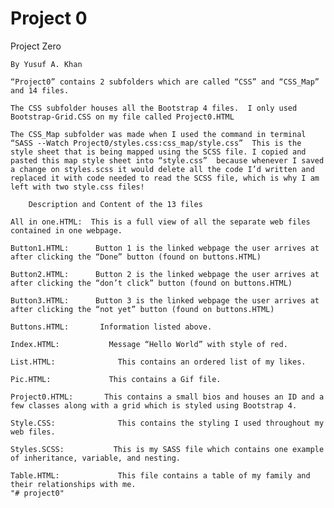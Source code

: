 # Project 0
Project Zero

    By Yusuf A. Khan

    “Project0” contains 2 subfolders which are called “CSS” and “CSS_Map” and 14 files.

    The CSS subfolder houses all the Bootstrap 4 files.  I only used Bootstrap-Grid.CSS on my file called Project0.HTML

    The CSS_Map subfolder was made when I used the command in terminal “SASS --Watch Project0/styles.css:css_map/style.css”  This is the style sheet that is being mapped using the SCSS file. I copied and pasted this map style sheet into “style.css”  because whenever I saved a change on styles.scss it would delete all the code I’d written and replaced it with code needed to read the SCSS file, which is why I am left with two style.css files!

        Description and Content of the 13 files

    All in one.HTML:  This is a full view of all the separate web files contained in one webpage.

    Button1.HTML:      Button 1 is the linked webpage the user arrives at after clicking the “Done” button (found on buttons.HTML)

    Button2.HTML:      Button 2 is the linked webpage the user arrives at after clicking the “don’t click” button (found on buttons.HTML)

    Button3.HTML:      Button 3 is the linked webpage the user arrives at after clicking the “not yet” button (found on buttons.HTML)

    Buttons.HTML:       Information listed above.

    Index.HTML:           Message “Hello World” with style of red.

    List.HTML:              This contains an ordered list of my likes.

    Pic.HTML:             This contains a Gif file.

    Project0.HTML:       This contains a small bios and houses an ID and a    few classes along with a grid which is styled using Bootstrap 4.

    Style.CSS:              This contains the styling I used throughout my web files.

    Styles.SCSS:           This is my SASS file which contains one example of inheritance, variable, and nesting.

    Table.HTML:             This file contains a table of my family and their relationships with me.
    "# project0"
